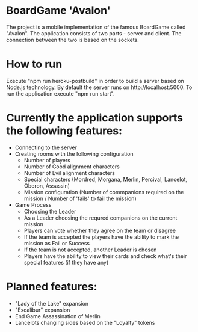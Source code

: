# BoardGame 'Avalon'
The project is a mobile implementation of the famous BoardGame called "Avalon". 
The application consists of two parts - server and client.
The connection between the two is based on the sockets.

# How to run
Execute "npm run heroku-postbuild" in order to build a server based on Node.js technology. By default the server runs on http://localhost:5000.
To run the application execute "npm run start". 

# Currently the application supports the following features:
* Connecting to the server
* Creating rooms with the following configuration
  * Number of players
  * Number of Good alignment characters
  * Number of Evil alignment characters
  * Special characters (Mordred, Morgana, Merlin, Percival, Lancelot, Oberon, Assassin)
  * Mission configuration (Number of commpanions required on the mission / Number of 'fails' to fail the mission)
* Game Process
  * Choosing the Leader
  * As a Leader choosing the requred companions on the current mission
  * Players can vote whether they agree on the team or disagree
  * If the team is accepted the players have the ability to mark the mission as Fail or Success
  * If the team is not accepted, another Leader is chosen
  * Players have the ability to view their cards and check what's their special features (if they have any)


# Planned features:
* "Lady of the Lake" expansion
* "Excalibur" expansion
* End Game Assassination of Merlin
* Lancelots changing sides based on the "Loyalty" tokens

